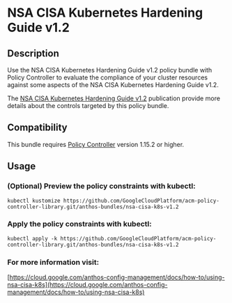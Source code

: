 NSA CISA Kubernetes Hardening Guide v1.2
==================================================

## Description

Use the NSA CISA Kubernetes Hardening Guide v1.2 policy bundle with Policy Controller to evaluate the compliance of your cluster resources against some aspects of the NSA CISA Kubernetes Hardening Guide v1.2.

The [NSA CISA Kubernetes Hardening Guide v1.2](https://media.defense.gov/2022/Aug/29/2003066362/-1/-1/0/CTR_KUBERNETES_HARDENING_GUIDANCE_1.2_20220829.PDF) publication provide more details about the controls targeted by this policy bundle.

## Compatibility

This bundle requires [Policy Controller](https://cloud.google.com/anthos-config-management/docs/concepts/policy-controller) version 1.15.2 or higher.

## Usage

### (Optional) Preview the policy constraints with kubectl:
```shell
kubectl kustomize https://github.com/GoogleCloudPlatform/acm-policy-controller-library.git/anthos-bundles/nsa-cisa-k8s-v1.2
```

### Apply the policy constraints with kubectl:
```shell
kubectl apply -k https://github.com/GoogleCloudPlatform/acm-policy-controller-library.git/anthos-bundles/nsa-cisa-k8s-v1.2
```

### For more information visit:
[https://cloud.google.com/anthos-config-management/docs/how-to/using-nsa-cisa-k8s](https://cloud.google.com/anthos-config-management/docs/how-to/using-nsa-cisa-k8s)
